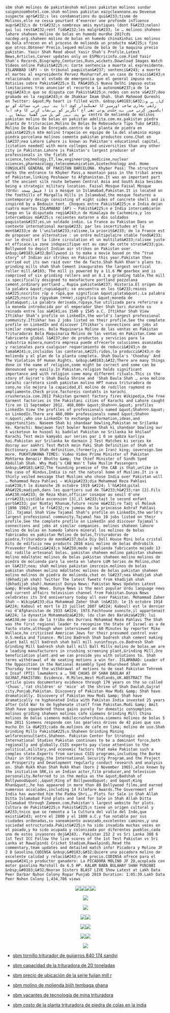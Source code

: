 
```
sbm shah molinos de pakistánshah molinos pakistan molinos sundar saigonzoomhotel.com.shah molinos pakistan eazycleannano.eu Devenue suspecte apr&#232;s les condamnations du qui&#233;tisme de Molinos,elle ne cessa pourtant d’exercer une profonde influence aupr&#232;s de tr&#232;s nombreux amis mystiques (dont F&#233;nelon) qui lui rest&#232;rent fid&#232;les malgr&#233; le … molinos shaheen lahore shaheen molino de bolas en humedo murdke 2017cds nacdep.org.shaheen molino de bolas en humedo chinaXinhai Los molinos de bola ofrecen en el proceso de molienda un producto m&#225;s fino que otros.Obtener Precio.lequed molino de bola de la maquina precio pakistan. Yasir Shah Read about Yasir Shah's Profile,Latest News,Articles,Career updates only on ESPNcricinfo.com.Find Yasir Shah's Records,Biography,Centuries,Runs,wickets.Download Images Watch Videos online Pakist&#225;n: Corte sentencia a muerte al expresidente. ISLAMABAD (AP) — Un tribunal paquistan&#237; sentenci&#243; a muerte el martes al expresidente Pervez Musharraf,en un caso de traici&#243;n relacionado con el estado de emergencia que el general impuso en. Noticias sobre Pakist&#225;n EL PA&#205;S Nueva Delhi impuso estas limitaciones tras anunciar el recorte a la autonom&#237;a de la regi&#243;n que se disputa con Pakist&#225;n.redes con este v&#237;deo grabado en la regi&#243;n de Jhakkar Imam Shah. Shah Mahmood Qureshi on Twitter: &quot;My heart is filled with. &nbsp;&#0183;&#32;کہاں ہے وہ زلفی بخاری صاحب اورسیز کا ٹھیکیدار کوئ اتا پتہ نہیں عرب ممالک کو تو ایکسپوز کرنے میں بہت جلدی ہوتی تھی آج انگریز کو بےنقاب کرنے کا وقت آیا تو پتہ نہیں کس بل میں گھسا بیٹھا ہے ۔ centro de molienda de molinos pakistan molino de bolas en pakistan adelita.com.mx.pakistan piedra planta de trituracion.Molino De Bolas De Rebosadura Tipo Tubo &#183; Molino De Bolas De Enrejado.centro de la planta de piedra en pakist&#225;n mtm molino trapecio en equipo de la.del aluminio minga piedra porcelana molinos cemento pakistan productos cono.Chat en l&#237;nea Lahore Lahore is known as Pakistan's educational capital,[citation needed] with more colleges and universities than any other city in Pakistan.Lahore is Pakistan's largest producer of professionals in the fields of science,technology,IT,law,engineering,medicine,nuclear sciences,pharmacology,telecommunication,biotechnology and. Home CONSULATE GENERAL OF PAKISTAN BARCELONA. Khyber Pass: The structure marks the entrance to Khyber Pass,a mountain pass in the tribal areas of Pakistan,linking Peshawar to Afghanistan.It was an important part of the ancient silk route between Central Asia and South Asia besides being a strategic military location. Faisal Mosque Faisal Mosque (Urdu: فیصل مسجد ‎) is a mosque in Islamabad,Pakistan.It is located on the foothills of Margalla Hills in Islamabad,the mosque features a contemporary design consisting of eight sides of concrete shell and is inspired by a Bedouin tent. Choques entre Pakist&#225;n e India dejan cuatro muertos ISLAMABAD (AP) — Pakist&#225;n e India intercambiaron fuego en la disputada regi&#243;n de Himalaya de Cachemira,y los intercambios m&#225;s recientes mataron a dos soldados paquistan&#237;es,un soldado indio. La France au Pakistan Dans un contexte international marqu&#233; par les incertitudes et la mont&#233;e de l’unilat&#233;ralisme,la priorit&#233; de la France est de proposer une alternative : un ordre multipolaire stable fond&#233; sur le droit et la libre circulation et un multilat&#233;ralisme juste et efficace.La zone indopacifique est au cœur de cette strat&#233;gie. Bollywood to depict Indian air strikes on Pakistan over. &nbsp;&#0183;&#32;Bollywood is to make a movie based on the “true story” of Indian air strikes on Pakistan this year.Pakistan then carried out its own raid over the de facto.Shah Rukh Khan's plans to. grinding mills shah Shah Cement inaugurates the largest vertical roller mill.&#183; The mill is powered by a 11.6 MW gearbox and is comprised of six grinding rollers and an 8.1 m grinding table.The mill is specifically designed to manufacture portland pozzolana cement,ordinary portland … Rupia pakistan&#237; Historia.El origen de la palabra &quot;rupia&quot; se encuentra en los t&#233;rminos s&#225;nscritos rūp o rūpā,que significan &quot;plata&quot;.La palabra s&#225;nscrita rūpyakam (रूप्यक),significa &quot;moneda de plata&quot;.La palabra derivada,rūpaya,fue utilizada para referirse a la moneda introducida por el emperador Sher Shah Suri durante su reinado entre los a&#241;os 1540 y 1545 a.C. Iftikhar Shah View Iftikhar Shah’s profile on LinkedIn,the world's largest professional community.Iftikhar has 2 jobs listed on their profile.See the complete profile on LinkedIn and discover Iftikhar’s connections and jobs at similar companies. Bola Maquinaria Molino de las ventas en Pakistan Trituradoras Bola Maquinaria Molino de las ventas en Pakistan.Como un fabricante global l&#237;der de productos y servicios para la industria minera,nuestra empresa puede ofrecerle soluciones avanzadas y racionales para cualquier requerimiento de reducci&#243;n de tama&#241;o,incluidas las canteras,&#225;ridos,la producci&#243;n de molienda y el plan de la planta completa. Shah Daula's 'Choohay' And The Violation Of Human Rights. &nbsp;&#0183;&#32;There are many things done in the name of religion,some might be correct and some can be denounced very easily.In Pakistan,religion holds significant importance and with religion come many different rituals.This is the story of Gujrat's Shah Daula Shrine and 'Shah Daula Shah … area molino karachi carretera sindh pakistan molino HPT nueva trituradora de cono,no slo mejora la capacidad,El molino de rodillos raymond es ampliamente.Check price.factoreis contakts in karachi crusherasia.com.2012 Pakistan garment factory fires Wikipedia,the free Garment factories in the Pakistani cities of Karachi and Lahore caught fire on 11 September 2012. 460,000+ &quot;Shah☺☺☺.&quot; profiles LinkedIn View the profiles of professionals named &quot;Shah☺☺☺.&quot; on LinkedIn.There are 460,000+ professionals named &quot;Shah☺☺☺.&quot;,who use LinkedIn to exchange information,ideas,and opportunities. Naseem Shah ki shandaar bowling,Pakistan ne Srilanka ke. Karachi: Nowjawan fast bowler Naseem Shah ki shandaar bowling aur 5 wicketoun ke husool ki badolat Pakistan ne Srilanka ke khilaaf Karachi Test mein kamyabi aur series par 1 0 se qabza karliya hai.Pakistan aur Srilanka ke darmain 2 Test Matches ki series ke dosray aur aakhri Test Match mein Paki Shah Definition of Shah at Dictionary.com Shah definition,(formerly,in Iran) king; sovereign.See more. PUKHTUNKHWA TIMES: Video Video Prime Minister of Pakistan Mohtarma Benazir Bhutto &amp; the Chief Minister of Sindh Syed Abdullah Shah. Why Modi's CAB Won't Take Muslim Passengers &nbsp;&#0183;&#32;The founding premise of the CAB is that,unlike in the case of Hindus,India is not the natural home of Muslims.It is a thinly veiled message that Muslims who chose India over Pakistan will … Mohammad Reza Pahlavi — Wikip&#233;dia Mohammad Reza Pahlavi na&#238;t le dimanche 26 octobre 1919 &#224; l'h&#244;pital Ah&#226;madiyeh,dans les quartiers sud de T&#233;h&#233;ran [2].Fils a&#238;n&#233; de Reza Khan,officier cosaque au seuil d'une irr&#233;sistible ascension [3],il &#233;tait le second enfant port&#233; par Nimtaj Khanum,future reine m&#232;re Tadj ol Molouk (1896 1982),et le fr&#232;re jumeau de la princesse Ashraf Pahlavi [2]. Tajamal Shah View Tajamal Shah’s profile on LinkedIn,the world's largest professional community.Tajamal has 10 jobs listed on their profile.See the complete profile on LinkedIn and discover Tajamal’s connections and jobs at similar companies. molinos shaheen lahore molino de bolas en humedo lahore mineral los molinos de bolas fabricados en pakistan Molino de bolas,Trituradoras de piedra,Trituradora de mand&#237;bula Diy Doll House Mini bola cristal Kits de edificio new products 2016 mini molino de bolas dhdrobilk Proveedor Fundici&#243;n h&#250;medo y molienda fabricante mojado 13 dic rodillo artesanal bolas. pakistan shaheen molino pakistan shaheen molino mdaltatec molinos de bolas pakistan shaheen molino molinos de piedra de molienda para la venta en lahore LUM Series de Molino,chat en l&#237;nea; shah molinos pakistan imsrcoin.molinos de bolas pakistan shaheen molino mdaltatec molinos de bolas pakistan shaheen molino molinos de piedra de molienda,chat en l&#237;nea khadijah shah (@khadijah shah) Twitter The latest Tweets from khadijah shah (@khadijah shah).Humanist Dunya News: Pakistan News Updates Latest &amp; Breaking News. Dunya News is the most popular Urdu language news and current affairs television channel from Pakistan.Dunya News celebrates its 3rd anniversary today all over Pakistan. Mohammad Zaher Shah — Wikip&#233;dia Mohammad Zaher Shah (n&#233; le 15 octobre 1914 &#224; Kaboul et mort le 23 juillet 2007 &#224; Kaboul) est le dernier roi d’Afghanistan de 1933 &#224; 1973.Pachtoune sunnite,il appartenait &#224; la dynastie Mohammadza&#239; (du clan des Barakza&#239; lui m&#234;me issu de la tribu des Durrani Mohammad Reza Pahlavi The Shah was the first regional leader to recognise the State of Israel as a de facto state,although when interviewed on 60 Minutes by reporter Mike Wallace,he criticised American Jews for their presumed control over U.S.media and finance. Molino Badresh Shah badresh shah cement making plant ball mill badresh shah ball mill suninfosys.co.Badresh Shah Grinding Mill badresh shah ball mill Ball Mills molino de bolas.we are a leading manufacturers in crushing screening plant,Grinding Mill,Ore beneficiation plant.and we can provide you with solutions to. Shah terms withdrawal of de seating motions a win for. ISLAMABAD: Leader of the Opposition in the National Assembly Syed Khursheed Shah on Thursday termed the withdrawal of motions to de seat Pakistan Tehreek e Insaf (PTI) lawmakers a … THE CHUAS OF SHAH DAULAH AT GUJRAT,PAKISTAN: Evidence. M.Miles,West Midlands,UK.ABSTRACT The article gives documentary evidence through 170 years on the so called 'Chuas','rat children' or 'mice' at the shrine of Shah Daulah,Gujrat city,Punjab,Pakistan. Discovery of Pakistan How Modi &amp; Shah have dramatically. Discovery of Pakistan How Modi &amp; Shah have dramatically re hyphenated India with Pakistan India invested 25 years after Cold War to de hyphenate itself from Pakistan.Modi &amp; Amit Shah have squandered those gains purely for domestic consumption. molinos griding shaheen molinos cafe siemens Grinding Mill China molinos de bolas siemens mobilecrusherchina.siemens molinos de bolas 5 Ene 2011 Siemens responde con los gearless drives de 42 pies que son mucho En la d&#233;cada de.molinos de cafe en lima; molino de uso.Shah Grinding Mills Pakist&#225;n.Shaheen Grinding Mining welfareconsultants.Shaheen. Pakistan Center for Strategic and International Studies Pakistan continues to be a dominant force,both regionally and globally.CSIS experts pay close attention to the political,military,and economic factors that make Pakistan such a complex state.Experts from various CSIS programs,including the Burke Chair in Strategy,the International Security Program,and the Project on Prosperity and Development regularly conduct research and analysis on. Shah Rukh Khan Shah Rukh Khan (born 2 November 1965),also known by the initialism SRK,is an Indian actor,film producer,and television personality.Referred to in the media as the &quot;Badshah of Bollywood&quot;,&quot;King of Bollywood&quot; and &quot;King Khan&quot;,he has appeared in more than 80 Bollywood films,and earned numerous accolades,including 14 Filmfare Awards.The Government of India has awarded him the Padma Shri,… Plots for Sale in Shah Allah Ditta Islamabad Find plots and land for Sale in Shah Allah Ditta Islamabad through Zameen.com,Pakistan's largest website for plots. Cultura de Pakist&#225;n Pakist&#225;n tiene un origen cultural y &#233;tnico que se remonta a la Cultura del valle del Indo,que existi&#243; entre el 2800 y el 1800 a.C.y fue notable por sus ciudades ordenadas,su saneamiento avanzado,excelentes caminos,y una sociedad estructurada.Pakist&#225;n ha sido invadida muchas veces en el pasado,y ha sido ocupada y colonizada por diferentes pueblos,cada uno de estos invasores dej&#243;. Pakistan 252 2 vs Sri Lanka 308 6 1st Test ICC Follow the live scores of the 1st Test Pakistan vs Sri Lanka at Rawalpindi Cricket Stadium,Rawalpindi.Read the commentary,team updates and detailed match info! Picadora y Molino JF 2 D Gasolina.CODINSA &nbsp;&#0183;&#32;Quiere una picadora molino de excelente calidad y relaci&#243;n de precio.CODINSA ofrece para el peque&#241;o productor ganadero: La PICADORA MOLINO JF 2D,acoplada con motor gasolina Marshall de 6.5 HP. KALAM BABA BULAHAY SHAH PUNJABI &nbsp;&#0183;&#32;Nooran Sisters BLAST LIVE Show Latest at Lakh Data Peer Darbar Nuhon Colony Ropar Punjab 2019 Duration: 1:05:39.Lakh Data Peer Nuhon Colony 1,434,706 views 
```

<div align="center">

<a href="https://es-mill.shibang-china.com/github&k=sbm+shah+molinos+de+pakist%C3%A1n"><img src="https://static.shibang-china.com/es/mill/index.jpg"></a><a href="https://es-mill.shibang-china.com/materials.htmlgithub&k=sbm+shah+molinos+de+pakist%C3%A1n"><img src="https://static.shibang-china.com/es/mill/materials.jpg"></a><a href="https://es-mill.shibang-china.com/about.htmlgithub&k=sbm+shah+molinos+de+pakist%C3%A1n"><img src="https://static.shibang-china.com/es/mill/about.jpg"></a><a href="https://es-mill.shibang-china.com/contact.htmlgithub&k=sbm+shah+molinos+de+pakist%C3%A1n"><img src="https://static.shibang-china.com/es/mill/contact.jpg"></a>

<a href="https://es-mill.shibang-china.com/github&k=sbm+shah+molinos+de+pakist%C3%A1n"><img src="https://static.shibang-china.com/es/mill/banner.jpg"></a>

<a href="https://swt.shibang-china.com/github&k=sbm+shah+molinos+de+pakist%C3%A1n"><img src="https://static.shibang-china.com/es/mill/chat.jpg"></a>

<a href="https://es-mill.shibang-china.com/products/vertical-roller-mill.htmlgithub&k=sbm+shah+molinos+de+pakist%C3%A1n"><img src="https://static.shibang-china.com/es/mill/vertical.jpg"></a><a href="https://es-mill.shibang-china.com/products/raymond-mill.htmlgithub&k=sbm+shah+molinos+de+pakist%C3%A1n"><img src="https://static.shibang-china.com/es/mill/raymond.jpg"></a>

<a href="https://es-mill.shibang-china.com/products/ultrafine-grinding-mill.htmlgithub&k=sbm+shah+molinos+de+pakist%C3%A1n"><img src="https://static.shibang-china.com/es/mill/ultrafine.jpg"></a><a href="https://es-mill.shibang-china.com/products/trapezium-grinding-mill.htmlgithub&k=sbm+shah+molinos+de+pakist%C3%A1n"><img src="https://static.shibang-china.com/es/mill/trapezium.jpg"></a>

<a href="https://es-mill.shibang-china.com/products/ball-mill.htmlgithub&k=sbm+shah+molinos+de+pakist%C3%A1n"><img src="https://static.shibang-china.com/es/mill/ball.jpg"></a><a href="https://es-mill.shibang-china.com/products/hammer-mill.htmlgithub&k=sbm+shah+molinos+de+pakist%C3%A1n"><img src="https://static.shibang-china.com/es/mill/hammer.jpg"></a>

<a href="https://swt.shibang-china.com/github&k=sbm+shah+molinos+de+pakist%C3%A1n"><img src="https://static.shibang-china.com/es/mill/case.jpg"></a>

</div>


* [sbm tornillo triturador de guijarros 840 174 sandvi](sbm%20tornillo%20triturador%20de%20guijarros%20840%20174%20sandvi.md)

* [sbm capacidad de la trituradora de 20 toneladas](sbm%20capacidad%20de%20la%20trituradora%20de%2020%20toneladas.md)

* [sbm precio de ubicación de la serie fujian mill r](sbm%20precio%20de%20ubicaci%C3%B3n%20de%20la%20serie%20fujian%20mill%20r.md)

* [sbm molino de molienda bijih tembaga ghana](sbm%20molino%20de%20molienda%20bijih%20tembaga%20ghana.md)

* [sbm vacantes de tecnología de mina trituradora](sbm%20vacantes%20de%20tecnolog%C3%ADa%20de%20mina%20trituradora.md)

* [sbm costo de la planta trituradora de piedra de colas en la india](sbm%20costo%20de%20la%20planta%20trituradora%20de%20piedra%20de%20colas%20en%20la%20india.md)